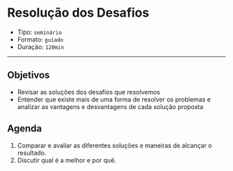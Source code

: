 # Resolução dos Desafios

- Tipo: `seminário`
- Formato: `guiado`
- Duração: `120min`

***

## Objetivos

- Revisar as soluções dos desafios que resolvemos
- Entender que existe mais de uma forma de resolver os problemas e analizar as vantagens e desvantagens de cada solução proposta

## Agenda

1. Comparar e avaliar as diferentes soluções e maneiras de alcançar o resultado.
2. Discutir qual é a melhor e por quê.
